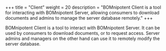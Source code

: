 +++
title = "Client"
weight = 20
description = "BOMnipotent Client is a tool for interacting with BOMnipotent Server, allowing consumers to download documents and admins to manage the server database remotely."
+++

BOMnipotent Client is a tool to interact with BOMnipotent Server. It can be used by consumers to download documents, or to request access. Server admins and managers on the other hand can use it to remotely modify the server database.

